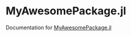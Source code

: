 # MyAwesomePackage.jl

Documentation for [MyAwesomePackage.jl](https://github.com/field-github/MyAwesomePackage.jl/)
